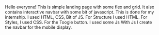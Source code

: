 Hello everyone! 
This is simple landing page with some flex and grid.
It also contains interactive navbar with some bit of javascript.
This is done for my internship.
I used HTML, CSS, Bit of JS. 
For Structure I used  HTML. 
For Styles, I used CSS.
For the Toogle button. I used some Js 
With Js I create the navbar for the mobile display.
